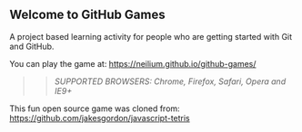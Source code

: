 ## Welcome to GitHub Games

A project based learning activity for people who are getting started with Git and GitHub.

You can play the game at: https://neilium.github.io/github-games/

>> _*SUPPORTED BROWSERS*: Chrome, Firefox, Safari, Opera and IE9+_

This fun open source game was cloned from: https://github.com/jakesgordon/javascript-tetris
